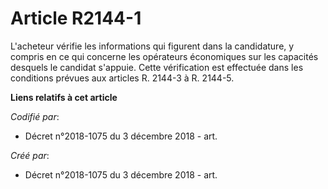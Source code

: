 # Article R2144-1

L'acheteur vérifie les informations qui figurent dans la candidature, y compris en ce qui concerne les opérateurs économiques
sur les capacités desquels le candidat s'appuie. Cette vérification est effectuée dans les conditions prévues aux articles R.
2144-3 à R. 2144-5.

**Liens relatifs à cet article**

_Codifié par_:

  - Décret n°2018-1075 du 3 décembre 2018 - art.

_Créé par_:

  - Décret n°2018-1075 du 3 décembre 2018 - art.
